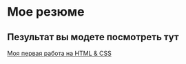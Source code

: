 # Мое резюме

## Пезультат вы модете посмотреть тут

[Моя первая работа на HTML & CSS](https://arturjzx100.github.io/resume/)
